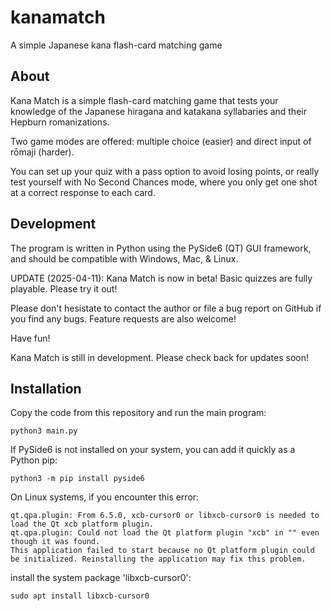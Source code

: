 # kanamatch

A simple Japanese kana flash-card matching game


## About

Kana Match is a simple flash-card matching game that tests your knowledge of the Japanese hiragana and katakana syllabaries and their Hepburn romanizations.

Two game modes are offered: multiple choice (easier) and direct input of rōmaji (harder).

You can set up your quiz with a pass option to avoid losing points, or really test yourself with No Second Chances mode, where you only get one shot at a correct response to each card.


## Development

The program is written in Python using the PySide6 (QT) GUI framework, and should be compatible with Windows, Mac, & Linux.

UPDATE (2025-04-11): Kana Match is now in beta! Basic quizzes are fully playable. Please try it out!

Please don't hesistate to contact the author or file a bug report on GitHub if you find any bugs. Feature requests are also welcome!

Have fun!

Kana Match is still in development. Please check back for updates soon!


## Installation

Copy the code from this repository and run the main program:

```
python3 main.py
```

If PySide6 is not installed on your system, you can add it quickly as a Python pip:

```
python3 -m pip install pyside6
```

On Linux systems, if you encounter this error:
```
qt.qpa.plugin: From 6.5.0, xcb-cursor0 or libxcb-cursor0 is needed to load the Qt xcb platform plugin.
qt.qpa.plugin: Could not load the Qt platform plugin "xcb" in "" even though it was found.
This application failed to start because no Qt platform plugin could be initialized. Reinstalling the application may fix this problem.
```
install the system package 'libxcb-cursor0':
```
sudo apt install libxcb-cursor0
```

